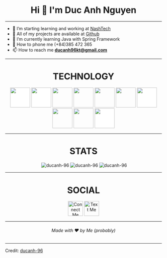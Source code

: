 <h1 align="center">Hi 👋 I'm Duc Anh Nguyen</h1>

---

- 🔭 I’m starting learning and working at [NashTech](https://nashtechglobal.com/ "NashTech")
- 👯 All of my projects are available at [Github](https://github.com/ "Github")
- 🌱 I’m currently learning Java with Spring Framework
- 💬 How to phone me (+84)385 472 365
- 📫 How to reach me **ducanh96kt@gmail.com**

---

<h1 align="center">TECHNOLOGY</h1>

<p align="center">
<img src="https://img.icons8.com/color/48/000000/java-coffee-cup-logo.png" style="height: 4rem; background-color:white"/>  
<img src="https://img.icons8.com/color/48/000000/spring-logo.png"  style="height: 4rem; background-color:white"/>
<img src="https://cdn.jsdelivr.net/gh/devicons/devicon/icons/html5/html5-original-wordmark.svg" style="height: 4rem"/>
<img src="https://cdn.jsdelivr.net/gh/devicons/devicon/icons/css3/css3-original-wordmark.svg" style="height: 4rem"/>
<img src="https://cdn.jsdelivr.net/gh/devicons/devicon/icons/bootstrap/bootstrap-plain-wordmark.svg"  style="height: 4rem"/>
<img src="https://cdn.jsdelivr.net/gh/devicons/devicon/icons/javascript/javascript-plain.svg" style="height: 4rem"/>
<img src="https://cdn.jsdelivr.net/gh/devicons/devicon/icons/nodejs/nodejs-original-wordmark.svg" style="height:4rem; background-color:white"/>
<img src="https://cdn.jsdelivr.net/gh/devicons/devicon/icons/npm/npm-original-wordmark.svg" style="height: 4rem"/>
<img src="https://cdn.jsdelivr.net/gh/devicons/devicon/icons/git/git-plain.svg" style="height: 4rem"/>
<img src="https://cdn.jsdelivr.net/gh/devicons/devicon/icons/github/github-original-wordmark.svg" style="height: 4rem; background-color:white"/>
</p>

---

<h1 align="center">STATS</h1>

<p align="center">&nbsp;<img align="center" src="https://github-readme-stats.vercel.app/api?username=ducanh-96&theme=gotham&show_icons=true" alt="ducanh-96" />

<img align="center" src="http://github-readme-streak-stats.herokuapp.com?user=ducanh-96&theme=gotham&hide_border=true&date_format=M%20j%5B%2C%20Y%5D" alt="ducanh-96" />
<img align="center" src="https://github-readme-stats.vercel.app/api/top-langs/?username=ducanh-96&layout=default&theme=gotham&hide=html&hide_border=true&card_width=330" alt="ducanh-96" /></p>

---

<h1 align="center">SOCIAL</h1>

<div align="center">
<a href="https://www.linkedin.com/in/anhnguyenduc96/" target="blank"><img src="https://cdn.jsdelivr.net/gh/devicons/devicon/icons/linkedin/linkedin-original.svg" style="height: 3rem" alt="Connect Me"/></a>
<a href="https://www.facebook.com/Duc.Anh.ADN/" target="blank"><img src="https://cdn.jsdelivr.net/gh/devicons/devicon/icons/facebook/facebook-original.svg" style="height: 3rem" alt="Text Me"/>
</a>
</div>

---

<h6 align="center">Made with ❤️ by Me (probably)</h6>

---

Credit: [ducanh-96](https://github.com/ducanh-96)
